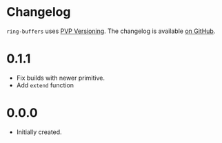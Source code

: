# Changelog

`ring-buffers` uses [PVP Versioning][1].
The changelog is available [on GitHub][2].

0.1.1
=====
* Fix builds with newer primitive.
* Add `extend` function

0.0.0
=====

* Initially created.

[1]: https://pvp.haskell.org
[2]: https://github.com/chessai/ring-buffers/releases
